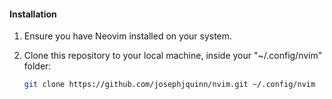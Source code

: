 
#### Installation

1. Ensure you have Neovim installed on your system.

2. Clone this repository to your local machine, inside your "~/.config/nvim" folder:

   ```bash
   git clone https://github.com/josephjquinn/nvim.git ~/.config/nvim
   ```

